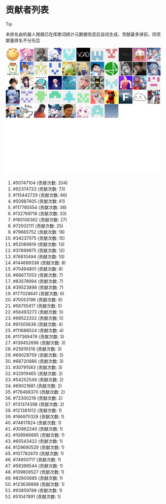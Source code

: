 # 贡献者列表

> [!TIP]
> 本排名由机器人根据已在库歌词统计元数据信息后自动生成，贡献最多排前，同贡献量排名不分先后

![贡献者头像画廊](./CONTRIBUTORS.svg)

1. #50747104 (贡献次数: 204)
2. #92374733 (贡献次数: 73)
3. #115442729 (贡献次数: 66)
4. #50987405 (贡献次数: 61)
5. #117785554 (贡献次数: 38)
6. #132769718 (贡献次数: 33)
7. #165106362 (贡献次数: 27)
8. #72502111 (贡献次数: 25)
9. #79665752 (贡献次数: 18)
10. #34237075 (贡献次数: 15)
11. #52089819 (贡献次数: 13)
12. #37899975 (贡献次数: 12)
13. #76810494 (贡献次数: 10)
14. #144699338 (贡献次数: 8)
15. #70494801 (贡献次数: 8)
16. #68677053 (贡献次数: 7)
17. #83578994 (贡献次数: 7)
18. #39523898 (贡献次数: 7)
19. #177028641 (贡献次数: 6)
20. #70053196 (贡献次数: 6)
21. #56755417 (贡献次数: 5)
22. #56493273 (贡献次数: 5)
23. #98522202 (贡献次数: 5)
24. #91305636 (贡献次数: 4)
25. #111688524 (贡献次数: 4)
26. #117369476 (贡献次数: 3)
27. #139452696 (贡献次数: 3)
28. #25819318 (贡献次数: 3)
29. #69028759 (贡献次数: 3)
30. #68720986 (贡献次数: 3)
31. #30791583 (贡献次数: 3)
32. #32919465 (贡献次数: 2)
33. #54252549 (贡献次数: 2)
34. #69021881 (贡献次数: 2)
35. #178468370 (贡献次数: 2)
36. #72300219 (贡献次数: 2)
37. #131374398 (贡献次数: 2)
38. #121381012 (贡献次数: 1)
39. #166970328 (贡献次数: 1)
40. #74817824 (贡献次数: 1)
41. #30862240 (贡献次数: 1)
42. #106996695 (贡献次数: 1)
43. #65543422 (贡献次数: 1)
44. #129690529 (贡献次数: 1)
45. #107782670 (贡献次数: 1)
46. #74950717 (贡献次数: 1)
47. #58398544 (贡献次数: 1)
48. #109809527 (贡献次数: 1)
49. #82600685 (贡献次数: 1)
50. #123639898 (贡献次数: 1)
51. #93859788 (贡献次数: 1)
52. #51047891 (贡献次数: 1)
